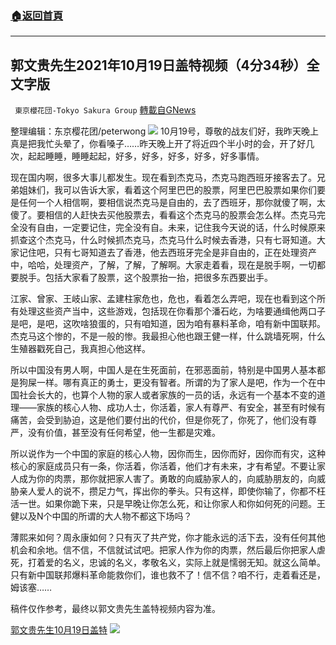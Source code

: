 ###  [:house:返回首頁](https://github.com/ourhimalayas/txt)
---


## 郭文贵先生2021年10月19日盖特视频（4分34秒）全文字版
` 東京櫻花団-Tokyo Sakura Group` [轉載自GNews](https://gnews.org/zh-hans/1604550/)

整理编辑：东京樱花团/peterwong
![](https://assets.gnews.org/wp-content/uploads/2021/10/1-44.png)
10月19号，尊敬的战友们好，我昨天晚上真是把我忙头晕了，你看嗓子……昨天晚上开了将近四个半小时的会，开了好几次，起起睡睡，睡睡起起，好多，好多，好多，好多，好多事情。

现在国内啊，很多大事儿都发生。现在看到杰克马，杰克马跑西班牙接客去了。兄弟姐妹们，我可以告诉大家，看着这个阿里巴巴的股票，阿里巴巴股票如果你们要是任何一个人相信啊，要相信说杰克马是自由的，去了西班牙，那你就傻了啊，太傻了。要相信的人赶快去买他股票去，看看这个杰克马的股票会怎么样。杰克马完全没有自由，一定要记住，完全没有自。未来，记住我今天说的话，什么时候原来抓查这个杰克马，什么时候抓杰克马，杰克马什么时候去香港，只有七哥知道。大家记住吧，只有七哥知道去了香港，他去西班牙完全是非自由的，正在处理资产中，哈哈，处理资产，了解，了解，了解啊。大家走着看，现在是脱手啊，一切都要脱手。包括大家看了股票，这个股票抬一抬，把很多东西要出手。

江家、曾家、王岐山家、孟建柱家危也，危也，看着怎么弄吧，现在也看到这个所有处理这些资产当中，这些游戏，包括现在你看那个潘石屹，为啥要通缉他两口子是吧，是吧，这吹啥狼蛋的，只有咱知道，因为咱有暴料革命，咱有新中国联邦。杰克马这个惨的，不是一般的惨。我最担心他也跟王健一样，什么跳墙死啊，什么生殖器戳死自己，我真担心他这样。

所以中国没有男人啊，中国人是在生死面前，在邪恶面前，特别是中国男人基本都是狗屎一样。哪有真正的勇士，更没有智者。所谓的为了家人是吧，作为一个在中国社会长大的，也算个人物的家人或者家族的一员的话，永远有一个基本不变的道理——家族的核心人物、成功人士，你活着，家人有尊严、有安全，甚至有时候有痛苦，会受到胁迫，这是他们要付出的代价，但是你死了，你死了，他们没有尊严，没有价值，甚至没有任何希望，他一生都是灾难。

所以说作为一个中国的家庭的核心人物，因你而生，因你而好，因你而有灾，这种核心的家庭成员只有一条，你活着，你活着，他们才有未来，才有希望。不要让家人成为你的肉票，那你就把家人害了。勇敢的向威胁家人的，向威胁朋友的，向威胁亲人爱人的说不，攒足力气，挥出你的拳头。只有这样，即使你输了，你都不枉活一世。如果你跪下来，只是早晚让你怎么死，和让你家人和你如何死的问题。王健以及N个中国的所谓的大人物不都这下场吗？

薄熙来如何？周永康如何？只有灭了共产党，你才能永远的活下去，没有任何其他机会和余地。信不信，不信就试试吧。把家人作为你的肉票，然后最后你把家人虐死，打着爱的名义，忠诚的名义，孝敬名义，实际上就是懦弱无知。就这么简单。只有新中国联邦爆料革命能救你们，谁也救不了！信不信？咱不行，走着看还是，姆该塞……

稿件仅作参考，最终以郭文贵先生盖特视频内容为准。

[郭文贵先生10月19日盖特](https://gettr.com/post/peks4hb556)
![](https://assets.gnews.org/wp-content/uploads/2021/10/image0-1-18-5.png)
